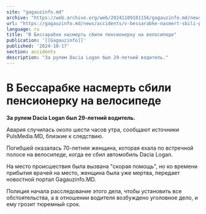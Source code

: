 ```yaml
---
site: "gagauzinfo.md"
archive: "https://web.archive.org/web/20241109181156/gagauzinfo.md/news/accidents/v-bessarabke-nasmert-sbili-pensionerku-na-velosipede"
url: "https://gagauzinfo.md/news/accidents/v-bessarabke-nasmert-sbili-pensionerku-na-velosipede"
language: ru
title: "В Бессарабке насмерть сбили пенсионерку на велосипеде"
publication: '[[Gagauzinfo]]'
published: '2024-10-17'
section: accidents
description: "За рулем Dacia Logan был 29-летний водитель."
---
```


# В Бессарабке насмерть сбили пенсионерку на велосипеде

**За рулем Dacia Logan был 29-летний водитель.**

Авария случилась около шести часов утра, сообщают источники PulsMedia.MD, близкие к следствию.

Погибшей оказалась 70-летняя женщина, которая ехала по встречной полосе на велосипеде, когда ее сбил автомобиль Dacia Logan.

На место происшествия была вызвана "скорая помощь", но ко времени прибытия врачей на место, женщина была уже мертва, передает новостной портал Gagauzinfo.MD.

Полиция начала расследование этого дела, чтобы установить все обстоятельства, а в отношении водителя возбуждено уголовное дело, и ему грозит тюремный срок.